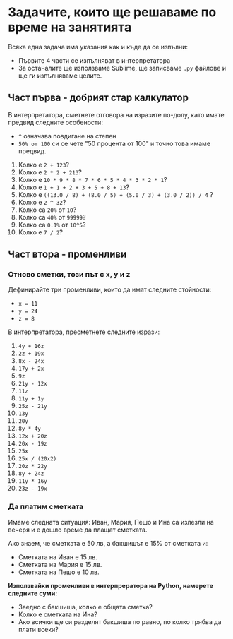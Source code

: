 # Задачите, които ще решаваме по време на занятията

Всяка една задача има указания как и къде да се изпълни:

* Първите 4 части се изпълняват в интерпретатора
* За останалите ще използваме Sublime, ще записваме `.py` файлове и ще ги изпълняваме целите.

## Част първа - добрият стар калкулатор

В интерпретатора, сметнете отговора на изразите по-долу, като имате предвид следните особености:

*  `^` означава повдигане на степен
* `50% от 100` си се чете "50 процента от 100" и точно това имаме предвид.


1. Колко е `2 + 123`?
2. Колко е `2 * 2 + 213`?
3. Колко е  `10 * 9 * 8 * 7 * 6 * 5 * 4 * 3 * 2 * 1`?
4. Колко е `1 + 1 + 2 + 3 + 5 + 8 + 13`?
5. Колко е `((13.0 / 8) + (8.0 / 5) + (5.0 / 3) + (3.0 / 2)) / 4` ?
6. Колко е `2 ^ 32`?
7. Колко са `20%` от `10`?
8. Колко са `40%` от `99999`?
9. Колко са `0.1%` от `10^5`?
10. Колко е `7 / 2`?

## Част втора - променливи

### Отново сметки, този път с x, y и z

Дефинирайте три променливи, които да имат следните стойности:

* `x = 11`
* `y = 24`
* `z = 8`

В интерпретатора,  пресметнете следните изрази:

1. `4y + 16z`
2. `2z + 19x`
3. `8x - 24x`
4. `17y + 2x`
5. `9z`
6. `21y - 12x`
7. `11z`
8. `11y + 1y`
9. `25z - 21y`
10. `13y`
11. `20y`
12. `8y * 4y`
13. `12x + 20z`
14. `20x - 19z`
15. `25x`
16. `25x / (20x2)`
17. `20z * 22y`
18. `8y + 24z`
19. `11y * 16y`
20. `23z - 19x`

### Да платим сметката

Имаме следната ситуация: Иван, Мария, Пешо и Ина са излезли на вечеря и е дошло време да плащат сметката.

Ако знаем, че сметката е 50 лв, а бакшишът е 15% от сметката и:

* Сметката на Иван е 15 лв.
* Сметката на Мария е 15 лв.
* Сметката на Пешо е  10 лв.

**Използвайки променливи в интерпрератора на Python, намерете следните суми:**

* Заедно с бакшиша, колко е общата сметка?
* Колко е сметката на Ина?
* Ако всички ще си разделят бакшиша по равно, по колко трябва да плати всеки?
